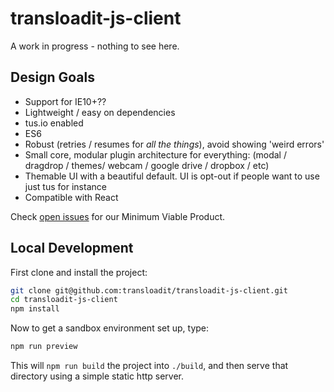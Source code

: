 # transloadit-js-client

A work in progress - nothing to see here.

## Design Goals
 
 - Support for IE10+??
 - Lightweight / easy on dependencies
 - tus.io enabled
 - ES6
 - Robust (retries / resumes for *all the things*), avoid showing 'weird errors'
 - Small core, modular plugin architecture for everything: (modal / dragdrop / themes/ webcam / google drive / dropbox / etc)
 - Themable UI with a beautiful default. UI is opt-out if people want to use just tus for instance
 - Compatible with React

Check [open issues](https://github.com/transloadit/transloadit-js-client/milestones/Minimum%20Viable%20Product) for our Minimum Viable Product. 

## Local Development

First clone and install the project:

```bash
git clone git@github.com:transloadit/transloadit-js-client.git
cd transloadit-js-client
npm install
```

Now to get a sandbox environment set up, type:

```bash
npm run preview
```

This will `npm run build` the project into `./build`, and then serve that
directory using a simple static http server.
